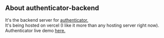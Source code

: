 ## About authenticator-backend
It's the backend server for <a href="https://github.com/nitin-is-me/authenticator">authenticator.</a> <br>
It's being hosted on vercel (I like it more than any hosting server right now).
Authenticator live demo <a href="https://nitin-is-me.github.io/authenticator">here.</a>
